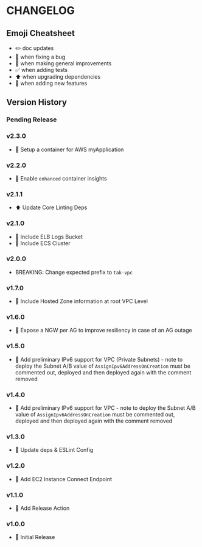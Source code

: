 # CHANGELOG

## Emoji Cheatsheet
- :pencil2: doc updates
- :bug: when fixing a bug
- :rocket: when making general improvements
- :white_check_mark: when adding tests
- :arrow_up: when upgrading dependencies
- :tada: when adding new features

## Version History

### Pending Release

### v2.3.0

- :rocket: Setup a container for AWS myApplication

### v2.2.0

- :rocket: Enable `enhanced` container insights

### v2.1.1

- :arrow_up: Update Core Linting Deps

### v2.1.0

- :rocket: Include ELB Logs Bucket
- :rocket: Include ECS Cluster

### v2.0.0

- BREAKING: Change expected prefix to `tak-vpc`

### v1.7.0

- :rocket: Include Hosted Zone information at root VPC Level

### v1.6.0

- :rocket: Expose a NGW per AG to improve resiliency in case of an AG outage

### v1.5.0

- :tada: Add preliminary IPv6 support for VPC (Private Subnets) - note to deploy the Subnet A/B value of `AssignIpv6AddressOnCreation` must be commented out, deployed and then deployed again with the comment removed

### v1.4.0

- :tada: Add preliminary IPv6 support for VPC - note to deploy the Subnet A/B value of `AssignIpv6AddressOnCreation` must be commented out, deployed and then deployed again with the comment removed

### v1.3.0

- :rocket: Update deps & ESLint Config

### v1.2.0

- :tada: Add EC2 Instance Connect Endpoint

### v1.1.0

- :rocket: Add Release Action

### v1.0.0

- :rocket: Initial Release

